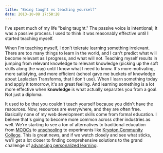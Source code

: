 ```yaml
---
title: "Being taught vs teaching yourself"
date: 2013-10-08 17:58:28
---
```


I've spent much of my life "being taught." The passive voice is intentional; It was a passive process. I used to think it was reasonably effective until I started teaching myself.

When I'm teaching myself, I don't tolerate learning something irrelevant. There are too many things to learn in the world, and I can't predict what will become relevant as I progress, and what will not. Teaching myself results in jumping from relevant knowledge to relevant knowledge (picking up the soft skills along the way) until I know what I need to know. It's more motivating, more satisfying, and more efficient (school gave me buckets of knowledge about Laplacian Transforms, that I don't use). When I learn something today and apply it tomorrow, it's an great feeling. And learning something is a lot more effective when <b>knowledge</b> is what actually separates you from a goal. Not just a diploma.

It used to be that you couldn't teach yourself because you didn't have the resources. Now, resources are everywhere, and they are often free. Basically none of my web development skills come from formal education. I believe that's going to become more common across other industries as well. We're starting to see a ton of alternatives to traditional education from <a href="http://en.wikipedia.org/wiki/Massive_open_online_course">MOOCs</a> to <a href="http://en.wikipedia.org/wiki/Unschooling">unschooling</a> to experiments like <a href="http://sethgodin.typepad.com/krypton_community_college/">Krypton Community College</a>. This is great news, and if we watch closely and see what sticks, we'll get a lot closer to finding comprehensive solutions to the grand challenge of <a href="http://www.engineeringchallenges.org/cms/8996/9127.aspx">advancing personalized learning</a>.
